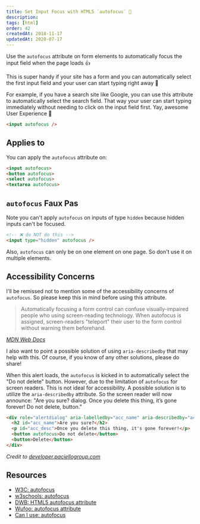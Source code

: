 ```yaml
---
title: Set Input Focus with HTML5 `autofocus` 🎉
description:
tags: [html]
order: 42
createdAt: 2018-11-17
updatedAt: 2020-07-17
---
```


Use the `autofocus` attribute on form elements to automatically focus the input field when the page loads 👍

This is super handy if your site has a form and you can automatically select the first input field and your user can start typing right away 👏

For example, if you have a search site like Google, you can use this attribute to automatically select the search field. That way your user can start typing immediately without needing to click on the input field first. Yay, awesome User Experience 🤩

```html
<input autofocus />
```

## Applies to

You can apply the `autofocus` attribute on:

```html
<input autofocus>
<button autofocus>
<select autofocus>
<textarea autofocus>
```

## `autofocus` Faux Pas

Note you can't apply `autofocus` on inputs of type `hidden` because hidden inputs can't be focused.

```html
<!-- ❌ do NOT do this -->
<input type="hidden" autofocus />
```

Also, `autofocus` can only be on one element on one page. So don't use it on multiple elements.

## Accessibility Concerns

I'll be remissed not to mention some of the accessibility concerns of `autofocus`. So please keep this in mind before using this attribute.

> Automatically focusing a form control can confuse visually-impaired people who using screen-reading technology. When autofocus is assigned, screen-readers "teleport" their user to the form control without warning them beforehand.

_[MDN Web Docs](https://developer.mozilla.org/en-US/docs/Web/HTML/Element/input)_

I also want to point a possible solution of using `aria-describedby` that may help with this. Of course, if you know of any other solutions, please do share!

When this alert loads, the `autofocus` is kicked in to automatically select the "Do not delete" button. However, due to the limitation of `autofocus` for screen readers. This is not ideal for accessibility. A possible solution is to utilize the `aria-describedby` attribute. So the screen reader will now announce: "Are you sure? dialog. Once you delete this thing, it’s gone forever! Do not delete, button."

```html
<div role="alertdialog" aria-labelledby="acc_name" aria-describedby="acc_desc">
  <h2 id="acc_name">Are you sure?</h2>
  <p id="acc_desc">Once you delete this thing, it's gone forever!</p>
  <button autofocus>Do not delete</button>
  <button>Delete</button>
</div>
```

_Credit to [developer.paciellogroup.com](https://developer.paciellogroup.com/blog/2018/09/describing-aria-describedby/)_

## Resources

- [W3C: autofocus](https://www.w3.org/TR/html5/forms.html#autofocusing-a-form-control:-the-autofocus-attribute)
- [w3schools: autofocus](https://www.w3schools.com/tags/att_input_autofocus.asp)
- [DWB: HTML5 autofocus attribute](https://davidwalsh.name/autofocus)
- [Wufoo: autofocus attribute](https://www.wufoo.com/html5/autofocus-attribute/)
- [Can I use: autofocus](https://caniuse.com/#feat=autofocus)
